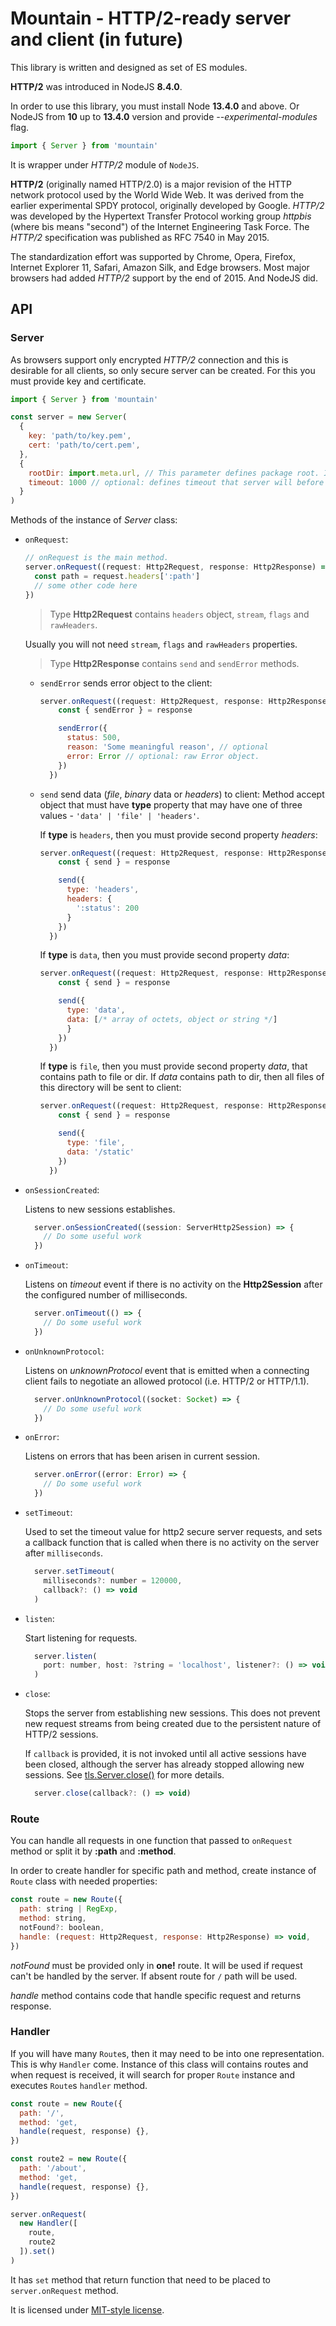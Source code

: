 # Mountain - HTTP/2-ready server and client (in future)

This library is written and designed as set of ES modules.

**HTTP/2** was introduced in NodeJS **8.4.0**.

In order to use this library, you must install Node **13.4.0** and above. Or NodeJS from **10** up to **13.4.0** version and provide _--experimental-modules_ flag.

```javascript
import { Server } from 'mountain'
```

It is wrapper under _HTTP/2_ module of `NodeJS`.

**HTTP/2** (originally named HTTP/2.0) is a major revision of the HTTP network protocol used by the World Wide Web. It was derived from the earlier experimental SPDY protocol, originally developed by Google. _HTTP/2_ was developed by the Hypertext Transfer Protocol working group _httpbis_ (where bis means "second") of the Internet Engineering Task Force. The _HTTP/2_ specification was published as RFC 7540 in May 2015.

The standardization effort was supported by Chrome, Opera, Firefox, Internet Explorer 11, Safari, Amazon Silk, and Edge browsers. Most major browsers had added _HTTP/2_ support by the end of 2015. And NodeJS did.

## API

### Server

As browsers support only encrypted _HTTP/2_ connection and this is desirable for all clients, so only secure server can be created. For this you must provide key and certificate.

```javascript
import { Server } from 'mountain'

const server = new Server(
  {
    key: 'path/to/key.pem',
    cert: 'path/to/cert.pem',
  },
  {
    rootDir: import.meta.url, // This parameter defines package root. In this example current directory in which this file is located is used as root folder.
    timeout: 1000 // optional: defines timeout that server will before ending connection.
  }
)
```

Methods of the instance of _Server_ class:

- `onRequest`:

  ```javascript
  // onRequest is the main method.
  server.onRequest((request: Http2Request, response: Http2Response) => {
    const path = request.headers[':path']
    // some other code here
  })
  ```

  > Type **Http2Request** contains `headers` object, `stream`, `flags` and `rawHeaders`.

  Usually you will not need `stream`, `flags` and `rawHeaders` properties.

  > Type **Http2Response** contains `send` and `sendError` methods.

  - `sendError` sends error object to the client:

    ```javascript
    server.onRequest((request: Http2Request, response: Http2Response) => {
        const { sendError } = response

        sendError({
          status: 500,
          reason: 'Some meaningful reason', // optional
          error: Error // optional: raw Error object.
        })
      })
    ```

  - `send` send data (*file*, *binary* data or *headers*) to client:
    Method accept object that must have **type** property that may have one of three
    values - `'data' | 'file' | 'headers'`.

    If **type** is `headers`, then you must provide second property *headers*:

    ```javascript
    server.onRequest((request: Http2Request, response: Http2Response) => {
        const { send } = response

        send({
          type: 'headers',
          headers: {
            ':status': 200
          }
        })
      })
    ```

    If **type** is `data`, then you must provide second property *data*:

    ```javascript
    server.onRequest((request: Http2Request, response: Http2Response) => {
        const { send } = response

        send({
          type: 'data',
          data: [/* array of octets, object or string */]
          }
        })
      })
    ```

    If **type** is `file`, then you must provide second property *data*, that contains path to file or dir.
    If *data* contains path to dir, then all files of this directory will be sent to client:

    ```javascript
    server.onRequest((request: Http2Request, response: Http2Response) => {
        const { send } = response

        send({
          type: 'file',
          data: '/static'
        })
      })
    ```

- `onSessionCreated`:

  Listens to new sessions establishes.

  ```javascript
    server.onSessionCreated((session: ServerHttp2Session) => {
      // Do some useful work
    })
  ```

- `onTimeout`:

  Listens on *timeout* event if there is no activity on the **Http2Session** after the configured number of milliseconds.

  ```javascript
    server.onTimeout(() => {
      // Do some useful work
    })
  ```

- `onUnknownProtocol`:

  Listens on *unknownProtocol* event that is emitted when a connecting client fails to negotiate an allowed 
  protocol (i.e. HTTP/2 or HTTP/1.1).

  ```javascript
    server.onUnknownProtocol((socket: Socket) => {
      // Do some useful work
    })
  ```

- `onError`:

  Listens on errors that has been arisen in current session.

  ```javascript
    server.onError((error: Error) => {
      // Do some useful work
    })
  ```

- `setTimeout`:

  Used to set the timeout value for http2 secure server requests, and sets a
  callback function that is called when there is no activity on the server
  after `milliseconds`.

  ```javascript
    server.setTimeout(
      milliseconds?: number = 120000,
      callback?: () => void
    )
  ```

- `listen`:

  Start listening for requests.

  ```javascript
    server.listen(
      port: number, host: ?string = 'localhost', listener?: () => void
    )
  ```

- `close`:

   Stops the server from establishing new sessions. This does not prevent new
   request streams from being created due to the persistent nature of HTTP/2
   sessions.
  
   If `callback` is provided, it is not invoked until all active sessions have
   been closed, although the server has already stopped allowing new
   sessions. See [tls.Server.close()](https://nodejs.org/dist/latest-v12.x/docs/api/tls.html#tls_server_close_callback) for more details.

  ```javascript
    server.close(callback?: () => void)
  ```

### Route

You can handle all requests in one function that passed to `onRequest` method or split it by **:path**
and **:method**.

In order to create handler for specific path and method, create instance of `Route` class with
needed properties:

```javascript
const route = new Route({
  path: string | RegExp,
  method: string,
  notFound?: boolean,
  handle: (request: Http2Request, response: Http2Response) => void,
})
```

*notFound* must be provided only in **one!** route. It will be used if request can't be handled by the server.
If absent route for `/` path will be used.

*handle* method contains code that handle specific request and returns response.

### Handler

If you will have many `Route`s, then it may need to be into one representation.
This is why `Handler` come. Instance of this class will contains routes and when request is received, it will
search for proper `Route` instance and executes `Route`s `handler` method.

```javascript
const route = new Route({
  path: '/',
  method: 'get,
  handle(request, response) {},
})

const route2 = new Route({
  path: '/about',
  method: 'get,
  handle(request, response) {},
})

server.onRequest(
  new Handler([
    route,
    route2
  ]).set()
)
```

It has `set` method that return function that need to be placed to `server.onRequest` method.

It is licensed under [MIT-style license](LICENSE).
